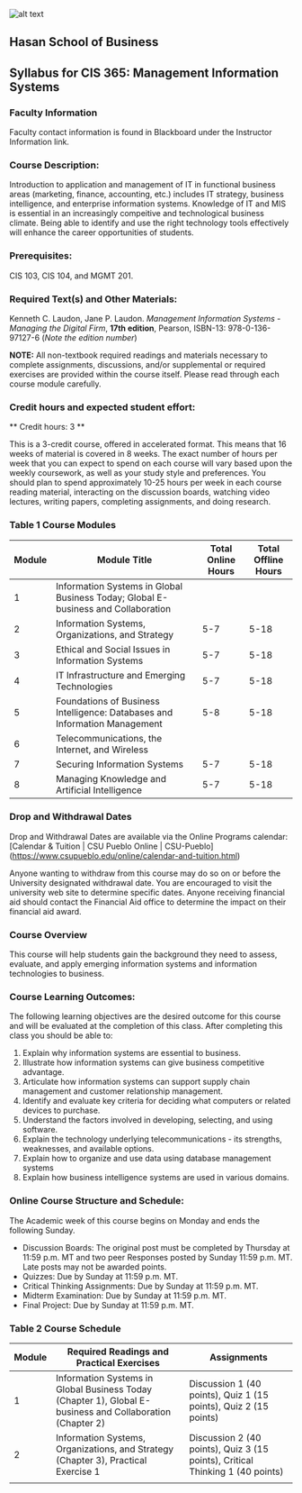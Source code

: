 ![alt text](https://www.csupueblo.edu/_global/images/header/csu-pueblo-logo.png "CSU Pueblo Logo")
## Hasan School of Business
## Syllabus for CIS 365: Management Information Systems

### Faculty Information
Faculty contact information is found in Blackboard under the Instructor Information link.

### Course Description:
Introduction to application and management of IT in functional business areas (marketing, finance, accounting, etc.) includes IT strategy, business intelligence, and enterprise information systems. Knowledge of IT and MIS is essential in an increasingly compeitive and technological business climate. Being able to identify and use the right technology tools effectively will enhance the career opportunities of students.

### Prerequisites:

CIS 103, CIS 104, and MGMT 201.

### Required Text(s) and Other Materials:

Kenneth C. Laudon, Jane P. Laudon. *Management Information Systems - Managing the Digital Firm*, **17th edition**, Pearson, ISBN-13: 978-0-136-97127-6 (*Note the edition number*)

**NOTE:** All non-textbook required readings and materials necessary to complete assignments, discussions, and/or supplemental or required exercises are provided within the course itself. Please read through each course module carefully.

### Credit hours and expected student effort:

** Credit hours: 3 **  

This is a 3-credit course, offered in accelerated format. This means that 16 weeks of material is covered in 8 weeks. The exact number of hours per week that you can expect to spend on each course will vary based upon the weekly coursework, as well as your study style and preferences. You should plan to spend approximately 10-25 hours per week in each course reading material, interacting on the discussion boards, watching video lectures, writing papers, completing assignments, and doing research.

### Table 1 Course Modules  

| Module | Module Title | Total Online Hours | Total Offline Hours |
| ----------- | ----------- | ----------- | ----------- |
| 1 | Information Systems in Global Business Today; Global E-business and Collaboration | | |
| 2 | Information Systems, Organizations, and Strategy | 5-7 | 5-18 |
| 3 | Ethical and Social Issues in Information Systems | 5-7 | 5-18 |
| 4 | IT Infrastructure and Emerging Technologies | 5-7 | 5-18 |
| 5 | Foundations of Business Intelligence: Databases and Information Management | 5-8 | 5-18 |
| 6 | Telecommunications, the Internet, and Wireless | | |
| 7 | Securing Information Systems | 5-7 | 5-18 |
| 8 | Managing Knowledge and Artificial Intelligence | 5-7 | 5-18 |  

### Drop and Withdrawal Dates
Drop and Withdrawal Dates are available via the Online Programs calendar: [Calendar & Tuition | CSU Pueblo Online | CSU-Pueblo] (https://www.csupueblo.edu/online/calendar-and-tuition.html)

Anyone wanting to withdraw from this course may do so on or before the University designated withdrawal date. You are encouraged to visit the university web site to determine specific dates. Anyone receiving financial aid should contact the Financial Aid office to determine the impact on their financial aid award.

### Course Overview  

This course will help students gain the background they need to assess, evaluate, and apply emerging information systems and information technologies to business.


### Course Learning Outcomes: 
The following learning objectives are the desired outcome for this course and will be evaluated at the completion of this class. After completing this class you should be able to:
1. Explain why information systems are essential to business.
2. Illustrate how information systems can give business competitive advantage.
3. Articulate how information systems can support supply chain management and customer relationship management.
4. Identify and evaluate key criteria for deciding what computers or related devices to purchase.
5. Understand the factors involved in developing, selecting, and using software.
6. Explain the technology underlying telecommunications - its strengths, weaknesses, and available options.
7. Explain how to organize and use data using database management systems
8. Explain how business intelligence systems are used in various domains.

### Online Course Structure and Schedule: 

The Academic week of this course begins on Monday and ends the following Sunday.

- Discussion Boards: The original post must be completed by Thursday at 11:59 p.m. MT and two peer Responses posted by Sunday 11:59 p.m. MT. Late posts may not be awarded points.
- Quizzes: Due by Sunday at 11:59 p.m. MT.
- Critical Thinking Assignments: Due by Sunday at 11:59 p.m. MT.
- Midterm Examination: Due by Sunday at 11:59 p.m. MT.
- Final Project: Due by Sunday at 11:59 p.m. MT.

### Table 2 Course Schedule
| Module | Required Readings and Practical Exercises | Assignments |
| ----------- | ----------------------------------------- | -------------|
| 1 | Information Systems in Global Business Today (Chapter 1), Global E-business and Collaboration (Chapter 2) | Discussion 1 (40 points), Quiz 1 (15 points), Quiz 2 (15 points) |
| 2 | Information Systems, Organizations, and Strategy (Chapter 3), Practical Exercise 1 | Discussion 2 (40 points), Quiz 3 (15 points), Critical Thinking 1 (40 points) |
| | |
